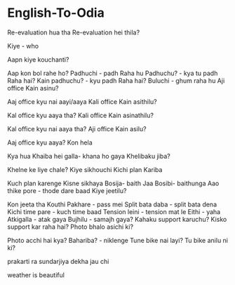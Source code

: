 # English-To-Odia
Re-evaluation hua tha
Re-evaluation hei thila?

Kiye - who

Aapn kiye kouchanti?

Aap kon bol rahe ho?
Padhuchi - padh Raha hu
Padhuchu? - kya tu padh Raha hai?
Kain padhuchu? - kyu padh Raha hai?
 Buluchi - ghum raha hu
 Aji office Kain asinu?

Aaj office kyu nai aayi/aaya
Kali office Kain asithilu?

Kal office kyu aaya tha?
Kali office Kain asinathilu?

Kal office kyu nai aaya tha?
 Aji office Kain asilu?

Aaj office kyu aaya?
Kon hela

Kya hua
Khaiba hei galla- khana ho gaya
 Khelibaku jiba?

Khelne ke liye chale?
 Kiye sikhouchi
 Kichi plan Kariba


Kuch plan karenge
 Kisne sikhaya
Bosija- baith Jaa
Bosibi- baithunga
Aao thike pore - thode dare baad
 Kiye jeetilu? 

Kon jeeta tha
 Kouthi 
Pakhare - pass mei
Split bata daba - split bata dena
 Kichi time pare - kuch time baad
Tension leini - tension mat le
Eithi - yaha
 Atkigalla - atak gaya
 Bujhilu - samajh gaya?
 Kahaku support karuchu? Kisko support kar raha hai?
Photo bhalo asichi ki? 

Photo acchi hai kya?
 Bahariba? - niklenge
Tune bike nai layi?
Tu bike anilu ni ki?


prakarti ra sundarjiya dekha jau chi 

weather is beautiful 



